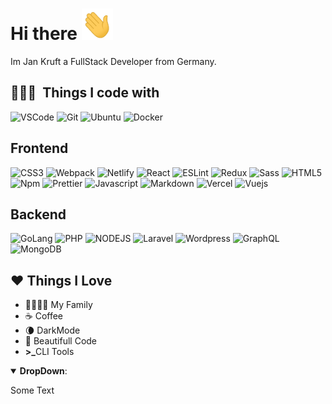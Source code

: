 # Hi there <img src="wink.gif" height="50px" width="50px" alt="wink">

Im Jan Kruft a FullStack Developer from Germany.

<!--
**JanKruft/JanKruft** is a ✨ _special_ ✨ repository because its `README.md` (this file) appears on your GitHub profile.

Here are some ideas to get you started:

- 🔭 I’m currently working on ...
- 🌱 I’m currently learning ...
- 👯 I’m looking to collaborate on ...
- 🤔 I’m looking for help with ...
- 💬 Ask me about ...
- 📫 How to reach me: ...
- 😄 Pronouns: ...
- ⚡ Fun fact: ...
-->


## 👨🏻‍💻 &nbsp;Things I code with
 <p> 
   <img alt="VSCode" src="https://img.shields.io/badge/-Visual_Studio_Code-0078D4?style=flat-square&logo=visual%20studio%20code&logoColor=white" />
   <img alt="Git" src="https://img.shields.io/badge/-Git-F05032?style=flat-square&logo=git&logoColor=white" />
   <img alt="Ubuntu" src="https://img.shields.io/badge/-Ubuntu-E95420?style=flat-square&logo=ubuntu&logoColor=white" />
   <img alt="Docker" src="https://img.shields.io/badge/-Docker-2496ED?style=flat-square&logo=docker&logoColor=white" />   
 </p>
 
## Frontend
 <p>
   <img alt="CSS3" src="https://img.shields.io/badge/-CSS3-1572B6?style=flat-square&logo=visual%20studio%20code&logoColor=white" />
   <img alt="Webpack" src="https://img.shields.io/badge/-Webpack-8DD6F9?style=flat-square&logo=webpack&logoColor=white" />
   <img alt="Netlify" src="https://img.shields.io/badge/-Netlify-00C7B7?style=flat-square&logo=netlify&logoColor=white" />
   <img alt="React" src="https://img.shields.io/badge/-React-45b8d8?style=flat-square&logo=react&logoColor=white" />
   <img alt="ESLint" src="https://img.shields.io/badge/-ESLint-4B32C3?style=flat-square&logo=eslint&logoColor=white" />
   <img alt="Redux" src="https://img.shields.io/badge/-Redux-764ABC?style=flat-square&logo=redux&logoColor=white" />
   <img alt="Sass" src="https://img.shields.io/badge/-Sass-CC6699?style=flat-square&logo=sass&logoColor=white" />
   <img alt="HTML5" src="https://img.shields.io/badge/-HTML5-E34F26?style=flat-square&logo=html5&logoColor=white" />
   <img alt="Npm" src="https://img.shields.io/badge/-NPM-CB3837?style=flat-square&logo=npm&logoColor=white" />
   <img alt="Prettier" src="https://img.shields.io/badge/-Prettier-F7B93E?style=flat-square&logo=prettier&logoColor=white" />
   <img alt="Javascript" src="https://img.shields.io/badge/-JavaScript-F7DF1E?style=flat-square&logo=javascript&logoColor=black" />
   <img alt="Markdown" src="https://img.shields.io/badge/-Markdown-000000?style=flat-square&logo=Markdown&logoColor=white" />
   <img alt="Vercel" src="https://img.shields.io/badge/-Vercel-000000?style=flat-square&logo=vercel&logoColor=white" />
   <img alt="Vuejs" src="https://img.shields.io/badge/-Vue-4FC08D?style=flat-square&logo=vue.js&logoColor=white" />
 </p>
 
## Backend
 <p>
   <img alt="GoLang" src="https://img.shields.io/badge/Go-00ADD8?style=flat-square&logo=go&logoColor=white" />
   <img alt="PHP" src="https://img.shields.io/badge/-PHP-777BB4?style=flat-square&logo=php&logoColor=white" />
   <img alt="NODEJS" src="https://img.shields.io/badge/-NodeJS-339933?style=flat-square&logo=node.js&logoColor=white" />
   <img alt="Laravel" src="https://img.shields.io/badge/-Laravel-FF2D20?style=flat-square&logo=Laravel&logoColor=white" />
   <img alt="Wordpress" src="https://img.shields.io/badge/-WordPress-21759B?style=flat-square&logo=WordPress&logoColor=white" />
   <img alt="GraphQL" src="https://img.shields.io/badge/-GraphQL-E434AA?style=flat-square&logo=GraphQL&logoColor=white" />
   <img alt="MongoDB" src="https://img.shields.io/badge/-MongoDB-47A248?style=flat-square&logo=MongoDB&logoColor=white" />
 </p>
 
## ❤️ Things I Love

<ul>
 <li>👨‍👩‍👧‍👦 My Family</li>
 <li>☕ Coffee</li>
 <li>🌘 DarkMode</li>
 <li>🦋 Beautifull Code</li>
 <li><b>>_</b>CLI Tools</li>
</ul>

  <details open>
 <summary><b>DropDown</b>: </summary>
  <p>Some Text</p>
  </details>
